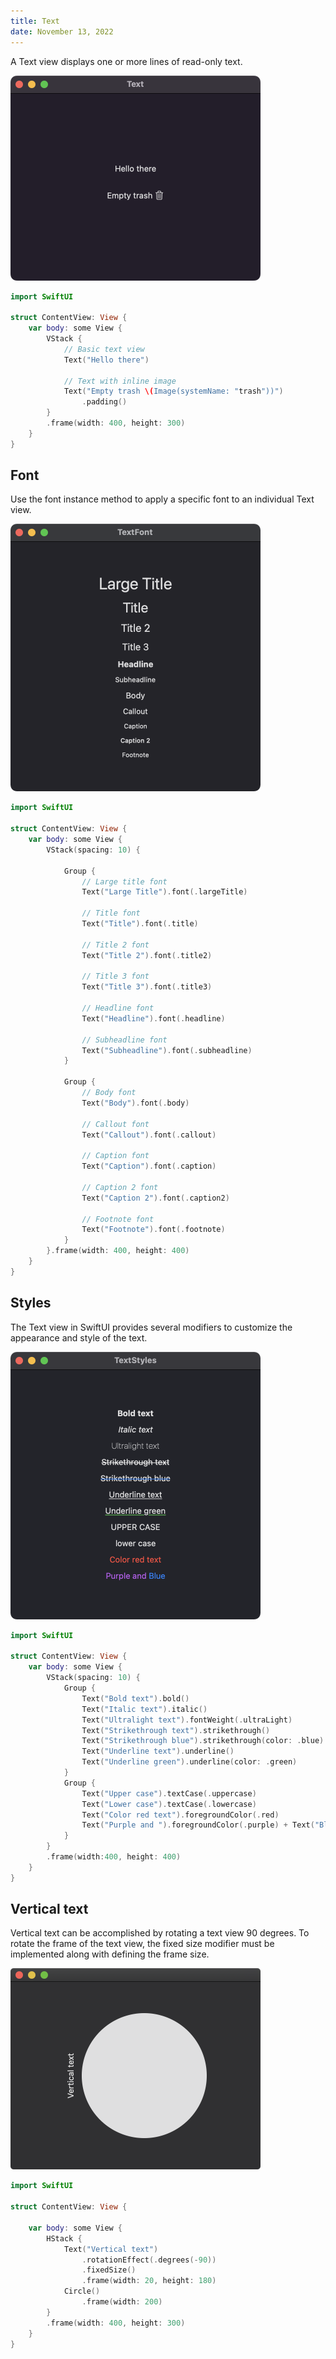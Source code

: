 ```yaml
---
title: Text
date: November 13, 2022
---
```


A Text view displays one or more lines of read-only text.

<p><img src="../../assets/images/swiftui-text1.png" style="max-width:400px;" alt="text"></p>

```swift
import SwiftUI

struct ContentView: View {
    var body: some View {
        VStack {
            // Basic text view
            Text("Hello there")

            // Text with inline image
            Text("Empty trash \(Image(systemName: "trash"))")
                .padding()
        }
        .frame(width: 400, height: 300)
    }
}
```

## Font

Use the font instance method to apply a specific font to an individual Text view.

<p><img src="../../assets/images/swiftui-text2.png" style="max-width:400px;" alt="text font"></p>

```swift
import SwiftUI

struct ContentView: View {
    var body: some View {
        VStack(spacing: 10) {

            Group {
                // Large title font
                Text("Large Title").font(.largeTitle)

                // Title font
                Text("Title").font(.title)

                // Title 2 font
                Text("Title 2").font(.title2)

                // Title 3 font
                Text("Title 3").font(.title3)

                // Headline font
                Text("Headline").font(.headline)

                // Subheadline font
                Text("Subheadline").font(.subheadline)
            }

            Group {
                // Body font
                Text("Body").font(.body)

                // Callout font
                Text("Callout").font(.callout)

                // Caption font
                Text("Caption").font(.caption)

                // Caption 2 font
                Text("Caption 2").font(.caption2)

                // Footnote font
                Text("Footnote").font(.footnote)
            }
        }.frame(width: 400, height: 400)
    }
}
```

## Styles

The Text view in SwiftUI provides several modifiers to customize the appearance and style of the text.

<p><img src="../../assets/images/swiftui-text3.png" style="max-width:400px;" alt="text styles"></p>

```swift
import SwiftUI

struct ContentView: View {
    var body: some View {
        VStack(spacing: 10) {
            Group {
                Text("Bold text").bold()
                Text("Italic text").italic()
                Text("Ultralight text").fontWeight(.ultraLight)
                Text("Strikethrough text").strikethrough()
                Text("Strikethrough blue").strikethrough(color: .blue)
                Text("Underline text").underline()
                Text("Underline green").underline(color: .green)
            }
            Group {
                Text("Upper case").textCase(.uppercase)
                Text("Lower case").textCase(.lowercase)
                Text("Color red text").foregroundColor(.red)
                Text("Purple and ").foregroundColor(.purple) + Text("Blue").foregroundColor(.blue)
            }
        }
        .frame(width:400, height: 400)
    }
}
```

## Vertical text

Vertical text can be accomplished by rotating a text view 90 degrees. To rotate the frame of the text view, the fixed size modifier must be implemented along with defining the frame size.

<p><img src="../../assets/images/swiftui-text4.png" style="max-width:400px;" alt="vertical text"></p>

```swift
import SwiftUI

struct ContentView: View {

    var body: some View {
        HStack {
            Text("Vertical text")
                .rotationEffect(.degrees(-90))
                .fixedSize()
                .frame(width: 20, height: 180)
            Circle()
                .frame(width: 200)
        }
        .frame(width: 400, height: 300)
    }
}
```

